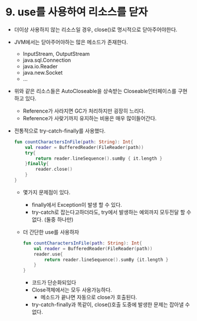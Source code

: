 # 9. use를 사용하여 리소스를 닫자
- 더이상 사용하지 않는 리소스일 경우, close()로 명시적으로 닫아주어야한다.
- JVM에서는 닫아주어야하는 많은 메소드가 존재한다.
    - InputStream, OutputStream
    - java.sql.Connection
    - java.io.Reader
    - java.new.Socket
    - …
- 위와 같은 리소스들은 AutoCloseable을 상속받는 Closeable인터페이스를 구현하고 있다.
    - Reference가 사라지면 GC가 처리하지만 굉장히 느리다.
    - Reference가 사랒기까지 유지하는 비용은 매우 많이들어간다.
- 전통적으로 try-catch-finally를 사용했다.

    ```kotlin
    fun countCharactersInFile(path: String): Int{
    	val reader = BufferedReader(FileReader(path))
    	try{
    		return reader.lineSequence().sumBy { it.length }
    	}finally{
    		reader.close()
    	}
    }
    ```

    - 몇가지 문제점이 있다.
        - finally에서 Exception이 발생 할 수 있다.
        - try-catch로 잡는다고하더라도, try에서 발생하는 예외까지 모두전달 할 수 없다. (둘중 하나만)
    - 더 간단한 use를 사용하자

        ```kotlin
        fun countCharactersInFile(path: String): Int{
        	val reader = BufferedReader(FileReader(path))
        	reader.use{
        		return reader.lineSequence().sumBy {it.length }
        	}
        }
        ```

        - 코드가 단순화되있다
        - Close객체에서는 모두 사용가능하다.
            - 메소드가 끝나면 자동으로 close가 호출된다.
        - try-catch-finally과 똑같이, close()호출 도중에 발생한 문제는 잡아낼 수 없다.